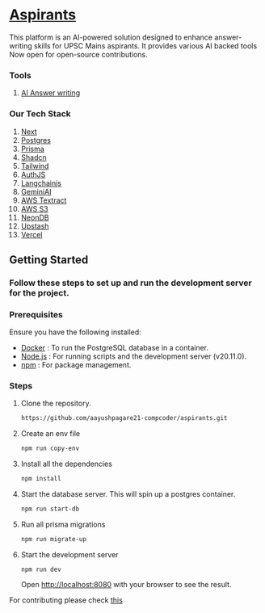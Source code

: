 # [Aspirants](https://aspirants-six.vercel.app)

This platform is an AI-powered solution designed to enhance answer-writing skills for UPSC Mains aspirants. 
It provides various AI backed tools Now open for open-source contributions.

### Tools
1. [AI Answer writing](https://aspirants-six.vercel.app/ai/answer-evaluator)

### Our Tech Stack
1. [Next](https://nextjs.org/)
2. [Postgres](https://www.postgresql.org/)
3. [Prisma](https://www.prisma.io/)
4. [Shadcn](https://ui.shadcn.com/)
5. [Tailwind](https://tailwindcss.com/)
6. [AuthJS](https://authjs.dev/)
7. [Langchainjs](https://js.langchain.com/)
8. [GeminiAI](https://gemini.google.com/)
9. [AWS Textract](https://aws.amazon.com/textract/)
10. [AWS S3](https://aws.amazon.com/s3/)
11. [NeonDB](https://neon.tech)
12. [Upstash](https://upstash.com)
13. [Vercel](https://vercel.com)

## Getting Started

### Follow these steps to set up and run the development server for the project.

### Prerequisites

Ensure you have the following installed:

- [Docker](https://www.docker.com) : To run the PostgreSQL database in a container.
- [Node.js](https://nodejs.org/en) : For running scripts and the development server (v20.11.0).
- [npm](https://www.npmjs.com/) : For package management.

### Steps

1. Clone the repository.
   ```bash
   https://github.com/aayushpagare21-compcoder/aspirants.git
   ```
2. Create an env file
   ```bash
   npm run copy-env
   ```
3. Install all the dependencies
   ```bash
   npm install
   ```
4. Start the database server. This will spin up a postgres container.
   ```bash
   npm run start-db
   ```
5. Run all prisma migrations
   ```bash
   npm run migrate-up
   ```
6. Start the development server
   ```
   npm run dev
   ```
   Open [http://localhost:8080](http://localhost:8080) with your browser to see the result.

For contributing please check [this](https://github.com/aayushpagare21-compcoder/aspirants/blob/main/CONTRIBUTING.md)
